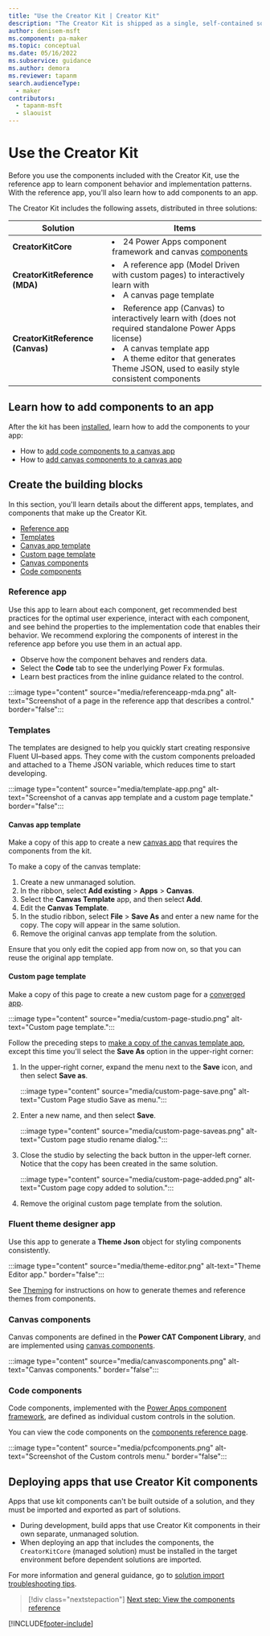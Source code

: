 ```yaml
---
title: "Use the Creator Kit | Creator Kit"
description: "The Creator Kit is shipped as a single, self-contained solution. Learn about the building blocks designed to help you create Fluent UI–based apps."
author: denisem-msft
ms.component: pa-maker
ms.topic: conceptual
ms.date: 05/16/2022
ms.subservice: guidance
ms.author: demora
ms.reviewer: tapanm
search.audienceType: 
  - maker
contributors:
  - tapanm-msft
  - slaouist
---
```


# Use the Creator Kit

Before you use the components included with the Creator Kit, use the reference app to learn component behavior and implementation patterns. With the reference app, you'll also learn how to add components to an app. 

The Creator Kit includes the following assets, distributed in three solutions:

|Solution | Items |
|-|-| 
| **CreatorKitCore** | <li>24 Power Apps component framework and canvas [components](components.md)</li> |
| **CreatorKitReference (MDA)** | <li>A reference app (Model Driven with custom pages) to interactively learn with</li><li>A canvas page template</li> |
| **CreatorKitReference (Canvas)** | <li>Reference app (Canvas) to interactively learn with (does not required standalone Power Apps license)</li><li>A canvas template app</li><li>A theme editor that generates Theme JSON, used to easily style consistent components</li>


## Learn how to add components to an app

After the kit has been [installed](setup.md), learn how to add the components to your app:

- How to [add code components to a canvas app](/power-apps/developer/component-framework/component-framework-for-canvas-apps#add-components-to-a-canvas-app)
- How to [add canvas components to a canvas app](/power-apps/maker/canvas-apps/component-library#import-from-a-component-library)

## Create the building blocks

In this section, you'll learn details about the different apps, templates, and components that make up the Creator Kit.

- [Reference app](#reference-app) 
- [Templates](#templates) 
- [Canvas app template](#canvas-app-template) 
- [Custom page template](#custom-page-template) 
- [Canvas components](#canvas-components) 
- [Code components](#code-components) 

### Reference app

Use this app to learn about each component, get recommended best practices for the optimal user experience, interact with each component, and see behind the properties to the implementation code that enables their behavior. We recommend exploring the components of interest in the reference app before you use them in an actual app.

- Observe how the component behaves and renders data.
- Select the **Code** tab to see the underlying Power Fx formulas.
- Learn best practices from the inline guidance related to the control.

:::image type="content" source="media/referenceapp-mda.png" alt-text="Screenshot of a page in the reference app that describes a control." border="false":::

### Templates

The templates are designed to help you quickly start creating responsive Fluent UI&ndash;based apps. They come with the custom components preloaded and attached to a Theme JSON variable, which reduces time to start developing.

:::image type="content" source="media/template-app.png" alt-text="Screenshot of a canvas app template and a custom page template." border="false":::

#### Canvas app template

Make a copy of this app to create a new [canvas app](/power-apps/maker/canvas-apps/getting-started) that requires the components from the kit.

To make a copy of the canvas template:

1. Create a new unmanaged solution.
1. In the ribbon, select **Add existing** > **Apps** > **Canvas**.
1. Select the **Canvas Template** app, and then select **Add**.
1. Edit the **Canvas Template**.
1. In the studio ribbon, select **File** > **Save As** and enter a new name for the copy. The copy will appear in the same solution.
1. Remove the original canvas app template from the solution.

Ensure that you only edit the copied app from now on, so that you can reuse the original app template.

#### Custom page template

Make a copy of this page to create a new custom page for a [converged app](/power-apps/maker/model-driven-apps/model-app-page-overview).

:::image type="content" source="media/custom-page-studio.png" alt-text="Custom page template.":::

Follow the preceding steps to [make a copy of the canvas template app](#canvas-app-template), except this time you'll select the **Save As** option in the upper-right corner:

1. In the upper-right corner, expand the menu next to the **Save** icon, and then select **Save as**.

    :::image type="content" source="media/custom-page-save.png" alt-text="Custom Page studio Save as menu.":::

1. Enter a new name, and then select **Save**.

    :::image type="content" source="media/custom-page-saveas.png" alt-text="Custom page studio rename dialog.":::

1. Close the studio by selecting the back button in the upper-left corner. Notice that the copy has been created in the same solution.

    :::image type="content" source="media/custom-page-added.png" alt-text="Custom page copy added to solution.":::

1. Remove the original custom page template from the solution.

### Fluent theme designer app

Use this app to generate a **Theme Json** object for styling components consistently.

:::image type="content" source="media/theme-editor.png" alt-text="Theme Editor app." border="false":::

See [Theming](./theme.md) for instructions on how to generate themes and reference themes from components.

### Canvas components

Canvas components are defined in the **Power CAT Component Library**, and are implemented using [canvas components](/power-apps/maker/canvas-apps/create-component).

:::image type="content" source="media/canvascomponents.png" alt-text="Canvas components." border="false":::

### Code components

Code components, implemented with the [Power Apps component framework](/power-apps/developer/component-framework/custom-controls-overview), are defined as individual custom controls in the solution.

You can view the code components on the [components reference page](components.md).

:::image type="content" source="media/pcfcomponents.png" alt-text="Screenshot of the Custom controls menu." border="false":::

## Deploying apps that use Creator Kit components

Apps that use kit components can't be built outside of a solution, and they must be imported and exported as part of solutions.

- During development, build apps that use Creator Kit components in their own separate, unmanaged solution.
- When deploying an app that includes the components, the `CreatorKitCore` (managed solution) must be installed in the target environment before dependent solutions are imported.

For more information and general guidance, go to [solution import troubleshooting tips](/troubleshoot/dynamics-365/sales/troubleshoot-solution-import-errors-in-dynamics-365).

> [!div class="nextstepaction"]
> [Next step: View the components reference](components.md)

[!INCLUDE[footer-include](../../includes/footer-banner.md)]
